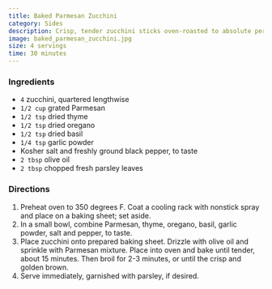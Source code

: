 ```yaml
---
title: Baked Parmesan Zucchini
category: Sides 
description: Crisp, tender zucchini sticks oven-roasted to absolute perfection. It's healthy, nutritious and completely addictive!
image: baked_parmesan_zucchini.jpg
size: 4 servings
time: 30 minutes
---
```


### Ingredients

* `4` zucchini, quartered lengthwise 
* `1/2 cup` grated Parmesan 
* `1/2 tsp` dried thyme 
* `1/2 tsp` dried oregano 
* `1/2 tsp` dried basil 
* `1/4 tsp` garlic powder 
* Kosher salt and freshly ground black pepper, to taste 
* `2 tbsp` olive oil 
* `2 tbsp` chopped fresh parsley leaves

### Directions

1. Preheat oven to 350 degrees F. Coat a cooling rack with nonstick spray and place on a baking sheet; set aside. 
2. In a small bowl, combine Parmesan, thyme, oregano, basil, garlic powder, salt and pepper, to taste. 
3. Place zucchini onto prepared baking sheet. Drizzle with olive oil and sprinkle with Parmesan mixture. Place into oven and bake until tender, about 15 minutes. Then broil for 2-3 minutes, or until the crisp and golden brown. 
4. Serve immediately, garnished with parsley, if desired.